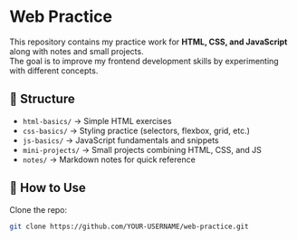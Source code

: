 

# Web Practice

This repository contains my practice work for **HTML, CSS, and JavaScript** along with notes and small projects.  
The goal is to improve my frontend development skills by experimenting with different concepts.

## 📂 Structure
- `html-basics/` → Simple HTML exercises
- `css-basics/` → Styling practice (selectors, flexbox, grid, etc.)
- `js-basics/` → JavaScript fundamentals and snippets
- `mini-projects/` → Small projects combining HTML, CSS, and JS
- `notes/` → Markdown notes for quick reference

## 🚀 How to Use
Clone the repo:
```bash
git clone https://github.com/YOUR-USERNAME/web-practice.git

